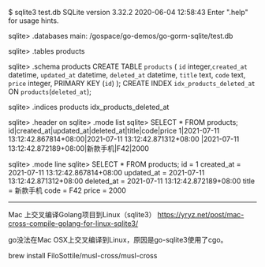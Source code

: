 $ sqlite3 test.db
SQLite version 3.32.2 2020-06-04 12:58:43
Enter ".help" for usage hints.

sqlite> .databases
main: /gospace/go-demos/go-gorm-sqlite/test.db

sqlite> .tables
products

sqlite> .schema products
CREATE TABLE `products` (
	`id` integer,`created_at` datetime,
	`updated_at` datetime,
	`deleted_at` datetime,
	`title` text,
	`code` text,
	`price` integer,
	PRIMARY KEY (`id`)
);
CREATE INDEX `idx_products_deleted_at` ON `products`(`deleted_at`);

sqlite> .indices products
idx_products_deleted_at

sqlite> .header on
sqlite> .mode list
sqlite> SELECT * FROM products;
id|created_at|updated_at|deleted_at|title|code|price
1|2021-07-11 13:12:42.867814+08:00|2021-07-11 13:12:42.871312+08:00
|2021-07-11 13:12:42.872189+08:00|新款手机|F42|2000

sqlite> .mode line
sqlite> SELECT * FROM products;
        id = 1
created_at = 2021-07-11 13:12:42.867814+08:00
updated_at = 2021-07-11 13:12:42.871312+08:00
deleted_at = 2021-07-11 13:12:42.872189+08:00
     title = 新款手机
      code = F42
     price = 2000

---


Mac 上交叉编译Golang项目到Linux（sqlite3）
<https://yryz.net/post/mac-cross-compile-golang-for-linux-sqlite3/>

go没法在Mac OSX上交叉编译到Linux，原因是go-sqlite3使用了cgo。

brew install FiloSottile/musl-cross/musl-cross